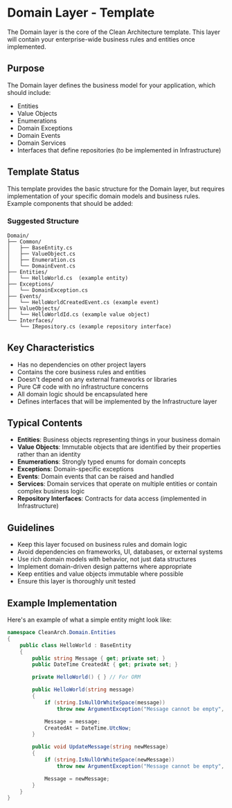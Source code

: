 # Domain Layer - Template

The Domain layer is the core of the Clean Architecture template. This layer will contain your enterprise-wide business rules and entities once implemented.

## Purpose

The Domain layer defines the business model for your application, which should include:

- Entities
- Value Objects
- Enumerations
- Domain Exceptions
- Domain Events
- Domain Services
- Interfaces that define repositories (to be implemented in Infrastructure)

## Template Status

This template provides the basic structure for the Domain layer, but requires implementation of your specific domain models and business rules. Example components that should be added:

### Suggested Structure

```
Domain/
├── Common/
│   ├── BaseEntity.cs
│   ├── ValueObject.cs
│   ├── Enumeration.cs
│   └── DomainEvent.cs
├── Entities/
│   └── HelloWorld.cs  (example entity)
├── Exceptions/
│   └── DomainException.cs
├── Events/
│   └── HelloWorldCreatedEvent.cs (example event)
├── ValueObjects/
│   └── HelloWorldId.cs (example value object)
└── Interfaces/
    └── IRepository.cs (example repository interface)
```

## Key Characteristics

- Has no dependencies on other project layers
- Contains the core business rules and entities
- Doesn't depend on any external frameworks or libraries 
- Pure C# code with no infrastructure concerns
- All domain logic should be encapsulated here
- Defines interfaces that will be implemented by the Infrastructure layer

## Typical Contents

- **Entities**: Business objects representing things in your business domain
- **Value Objects**: Immutable objects that are identified by their properties rather than an identity
- **Enumerations**: Strongly typed enums for domain concepts
- **Exceptions**: Domain-specific exceptions
- **Events**: Domain events that can be raised and handled
- **Services**: Domain services that operate on multiple entities or contain complex business logic
- **Repository Interfaces**: Contracts for data access (implemented in Infrastructure)

## Guidelines

- Keep this layer focused on business rules and domain logic
- Avoid dependencies on frameworks, UI, databases, or external systems
- Use rich domain models with behavior, not just data structures
- Implement domain-driven design patterns where appropriate
- Keep entities and value objects immutable where possible
- Ensure this layer is thoroughly unit tested

## Example Implementation

Here's an example of what a simple entity might look like:

```csharp
namespace CleanArch.Domain.Entities
{
    public class HelloWorld : BaseEntity
    {
        public string Message { get; private set; }
        public DateTime CreatedAt { get; private set; }

        private HelloWorld() { } // For ORM

        public HelloWorld(string message)
        {
            if (string.IsNullOrWhiteSpace(message))
                throw new ArgumentException("Message cannot be empty", nameof(message));

            Message = message;
            CreatedAt = DateTime.UtcNow;
        }

        public void UpdateMessage(string newMessage)
        {
            if (string.IsNullOrWhiteSpace(newMessage))
                throw new ArgumentException("Message cannot be empty", nameof(newMessage));

            Message = newMessage;
        }
    }
}
```